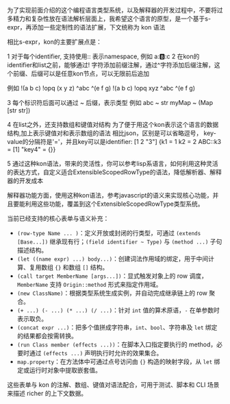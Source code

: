 为了实现前面介绍的这个编程语言类型系统，以及解释器的开发过程中，不要将过多精力和复杂性放在语法解析层面上，我希望这个语言的原型，是一个基于s-expr，再添加一些定制性的语法扩展，下文统称为 kon 语法

相比s-expr，kon的主要扩展点是：

1 对于每个identifier, 支持使用:: 表示namespace, 例如 a::b::c
2 在kon的identifier和list之前，能够通过! 字符添加前缀注解，通过^字符添加后缀注解，这个前缀、后缀可以是任意kon节点，可以无限前后追加

例如
!(a b c) !opq (x y z) ^abc ^(e f g)
!(a b c) !opq xyz ^abc ^(e f g)

3 每个标识符后面可以通过 ~ 后缀，表示类型
例如
abc ~ str
myMap ~ (Map [str str])

4 在list之外，还支持数组和键值对结构 
为了便于用这个kon表示这个语言的数据结构,加上表示键值对和表示数组的语法
相比json，区别是可以省略逗号， key-value的分隔符是'='，并且key可以是identifier: 
[1 2 "3"]
{k1 = 1 k2 = 2 ABC::k3 = [1] "key4" = {}} 

5 通过这种kon语法，带来的灵活性，你可以参考lisp系语言，如何利用这种灵活的表达方式，自定义适合ExtensibleScopedRowType的语法，降低解析器、解释器的开发成本 

解释器功能方面，使用这种kon语法，参考javascript的语义来实现核心功能，并且要能利用这些功能，覆盖到这个ExtensibleScopedRowType类型系统。

当前已经支持的核心表单与语义补充：

- `(row-type Name ... )`：定义开放或封闭的行类型，可通过 `(extends [Base...])` 继承现有行；`(field identifier ~ Type)` 与 `(method ...)` 子句描述结构。
- `(let ((name expr) ...) body...)`：创建词法作用域的绑定，用于中间计算、复用数组 `{}` 和数组 `[]` 结构。
- `(call target MemberName [args...])`：显式触发对象上的 row 调度，`MemberName` 支持 `Origin::method` 形式来指定作用域。
- `(new ClassName)`：根据类型系统生成实例，并自动完成继承链上的 row 聚合。
- `(+ ...) (- ...) (* ...) (/ ...)`：针对 `int` 值的算术原语，`-` 在单参数时表示取负。
- `(concat expr ...)`：把多个值拼成字符串，`int`、`bool`、字符串及 `let` 绑定的结果都会按需转换。
- `(run Class member (effects ...))`：在脚本入口指定要执行的 method，必要时通过 `(effects ...)` 声明执行时允许的效果集合。
- `map.property`：在方法体中可通过点号访问由 `{}` 构造的映射字段，从 `let` 绑定或运行时对象中提取嵌套值。

这些表单与 kon 的注解、数组、键值对语法配合，可用于测试、脚本和 CLI 场景来描述 richer 的上下文数据。
